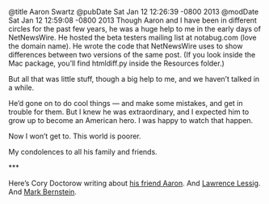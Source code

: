@title Aaron Swartz
@pubDate Sat Jan 12 12:26:39 -0800 2013
@modDate Sat Jan 12 12:59:08 -0800 2013
Though Aaron and I have been in different circles for the past few years, he was a huge help to me in the early days of NetNewsWire. He hosted the beta testers mailing list at notabug.com (love the domain name). He wrote the code that NetNewsWire uses to show differences between two versions of the same post. (If you look inside the Mac package, you’ll find htmldiff.py inside the Resources folder.)

But all that was little stuff, though a big help to me, and we haven’t talked in a while.

He’d gone on to do cool things — and make some mistakes, and get in trouble for them. But I knew he was extraordinary, and I expected him to grow up to become an American hero. I was happy to watch that happen.

Now I won’t get to. This world is poorer.

My condolences to all his family and friends.

\***

Here’s Cory Doctorow writing about <a href="http://boingboing.net/2013/01/12/rip-aaron-swartz.html">his friend Aaron</a>. And <a href="http://lessig.tumblr.com/post/40347463044/prosecutor-as-bully">Lawrence Lessig</a>. And <a href="http://www.markbernstein.org/Jan13/AaronSwartz.html">Mark Bernstein</a>.
